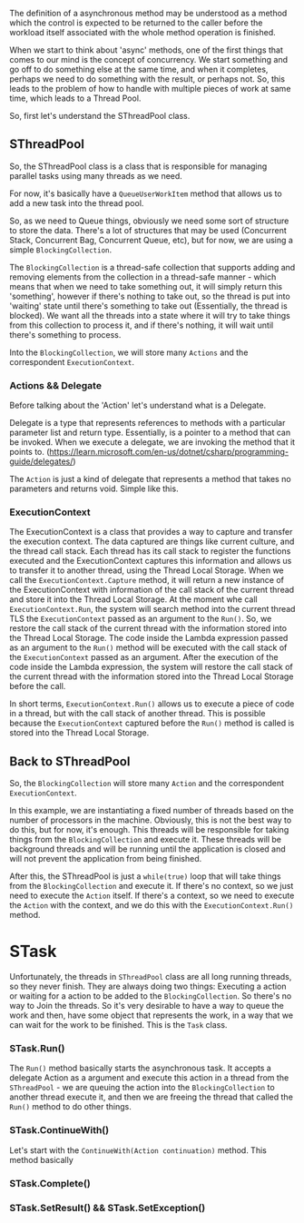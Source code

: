 ﻿The definition of a asynchronous method may be understood as a method which the control is expected to
be returned to the caller before the workload itself associated with the whole method operation is finished. 

When we start to think about 'async' methods, one of the first things that comes to our mind is the concept of concurrency.
We start something and go off to do something else at the same time, and when it completes, perhaps we need to do 
something with the result, or perhaps not.
So, this leads to the problem of how to handle with multiple pieces of work at same time, which leads to a Thread Pool.

So, first let's understand the SThreadPool class.

## SThreadPool

So, the SThreadPool class is a class that is responsible for managing parallel tasks using many threads as we need. 

For now, it's basically have a `QueueUserWorkItem` method that allows us to add a new task into the thread pool.

So, as we need to Queue things, obviously we need some sort of structure to store the data. There's a lot of structures 
that may be used (Concurrent Stack, Concurrent Bag, Concurrent Queue, etc), but for now, we are using a simple 
`BlockingCollection`.

The `BlockingCollection` is a thread-safe collection that supports adding and removing elements from the collection 
in a thread-safe manner - which means that when we need to take something out, it will simply return this 'something',
however if there's nothing to take out, so the thread is put into 'waiting' state
until there's something to take out (Essentially, the thread is blocked). We want all the threads into a state where it 
will try to take things from this collection to process it, and if there's nothing, it will wait until there's something
to process.

Into the `BlockingCollection`, we will store many `Actions` and the correspondent `ExecutionContext`.

### Actions && Delegate

Before talking about the 'Action' let's understand what is a Delegate. 

Delegate is a type that represents references to methods with a particular parameter list and return type. Essentially,
is a pointer to a method that can be invoked. When we execute a delegate, we are invoking the method that it points to.
(https://learn.microsoft.com/en-us/dotnet/csharp/programming-guide/delegates/)

The `Action` is just a kind of delegate that represents a method that takes no parameters and returns void. Simple like
this.

### ExecutionContext

The ExecutionContext is a class that provides a way to capture and transfer the execution context. The data captured are
things like current culture, and the thread call stack. Each thread has its call stack to register the functions executed 
and the ExecutionContext captures this information and allows us to transfer it to another thread, using the Thread Local
Storage. When we call the `ExecutionContext.Capture` method, it will return a new instance of the ExecutionContext with information
of the call stack of the current thread and store it into the Thread Local Storage. At the moment whe call `ExecutionContext.Run`,
the system will search method into the current thread TLS the `ExecutionContext` passed as an argument to the `Run()`.
So, we restore the call stack of the current thread with the information stored into the Thread Local Storage. The code 
inside the Lambda expression passed as an argument to the `Run()` method will be executed with the call stack of the 
`ExecutionContext` passed as an argument. After the execution of the code inside the Lambda expression, the system will
restore the call stack of the current thread with the information stored into the Thread Local Storage before the call.

In short terms, `ExecutionContext.Run()` allows us to execute a piece of code in a thread, but with the call stack of another thread.
This is possible because the `ExecutionContext` captured before the `Run()` method is called is stored into the Thread Local Storage.

## Back to SThreadPool

So, the `BlockingCollection` will store many `Action` and the correspondent `ExecutionContext`. 

In this example, we are instantiating a fixed number of threads based on the number of processors in the machine. Obviously,
this is not the best way to do this, but for now, it's enough. This threads will be responsible for taking things from the
`BlockingCollection` and execute it. These threads will be background threads and will be running until the application is
closed and will not prevent the application from being finished.

After this, the SThreadPool is just a `while(true)` loop that will take things from the `BlockingCollection` and execute it. If there's 
no context, so we just need to execute the `Action` itself. If there's a context, so we need to execute the `Action` with
the context, and we do this with the `ExecutionContext.Run()` method. 

# STask

Unfortunately, the threads in `SThreadPool` class are all long running threads, so they never finish. They are always doing 
two things: Executing a action or waiting for a action to be added to the `BlockingCollection`. So there's no way to Join
the threads. So it's very desirable to have a way to queue the work and then, have some object that represents the work, in 
a way that we can wait for the work to be finished. This is the `Task` class.

### STask.Run()

The `Run()` method basically starts the asynchronous task. It accepts a delegate Action as a argument and execute 
this action in a thread from the `SThreadPool` - we are queuing the action into the `BlockingCollection` to another thread
execute it, and then we are freeing the thread that called the `Run()` method to do other things. 

### STask.ContinueWith()

Let's start with the `ContinueWith(Action continuation)` method. This method basically 


### STask.Complete()

### STask.SetResult() && STask.SetException()




